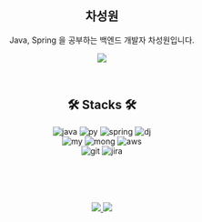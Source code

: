 <div>
  <div align="center">

## 차성원
Java, Spring 을 공부하는 백엔드 개발자 차성원입니다.

 <a href="mailto:devhenry813@gmail.com"> <img src="https://img.shields.io/badge/Gmail-EA4335?style=for-the-badge&logo=Gmail&logoColor=white&link=mailto:devhenry813@gmail.com"> </a>

</div>
<br/>
<div align="center">

## 🛠️ Stacks 🛠️

![java](https://img.shields.io/badge/Java-ED8B00?style=for-the-badge&logo=openjdk&logoColor=white)
![py](https://img.shields.io/badge/Python-14354C?style=for-the-badge&logo=python&logoColor=white)
![spring](https://img.shields.io/badge/Spring-6DB33F?style=for-the-badge&logo=spring&logoColor=white)
![dj](https://img.shields.io/badge/Django-092E20?style=for-the-badge&logo=django&logoColor=white)
</br>
![my](https://img.shields.io/badge/MySQL-00000F?style=for-the-badge&logo=mysql&logoColor=white)
![mong](https://img.shields.io/badge/MongoDB-4EA94B?style=for-the-badge&logo=mongodb&logoColor=white)
![aws](https://img.shields.io/badge/Amazon_AWS-232F3E?style=for-the-badge&logo=amazon-aws&logoColor=white)
</br>
![git](https://img.shields.io/badge/GIT-E44C30?style=for-the-badge&logo=git&logoColor=white)
![jira](https://img.shields.io/badge/Jira-0052CC?style=for-the-badge&logo=Jira&logoColor=white)

</br>

</br>
</br>

</div>
</div>

</br>

<div align="center">
<a href="https://github.com/Henry-Cha">
    <img 
        src="https://github-readme-stats.vercel.app/api?username=Henry-Cha&hide=stars&count_private=true&show_icons=true&border_radius=8"/>
</a>
<a href="https://solved.ac/sungwon001">
    <img 
        src="http://mazassumnida.wtf/api/generate_badge?boj=sungwon001"/>
</a>
</div>
